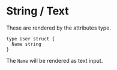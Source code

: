 # String / Text

These are rendered by the attributes type.

```
type User struct {
  Name string
}
```

The `Name` will be rendered as text input.


